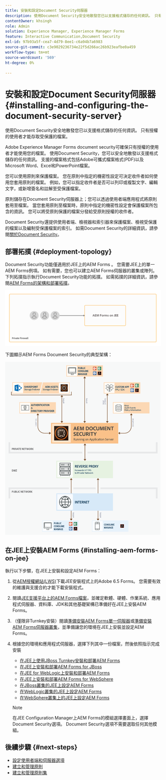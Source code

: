```yaml
---
title: 安裝和設定Document Security伺服器
description: 使用Document Security安全地散發您已以支援格式儲存的任何資訊。 只有授權的使用者才能存取受保護的檔案。
contentOwner: khsingh
role: Admin
solution: Experience Manager, Experience Manager Forms
feature: Interactive Communication,Document Security
exl-id: 97b93a5f-cea7-4d79-8ee1-c6a94b7a6983
source-git-commit: c3e9029236734e22f5d266ac26b923eafbe0a459
workflow-type: tm+mt
source-wordcount: '569'
ht-degree: 0%

---
```


# 安裝和設定Document Security伺服器 {#installing-and-configuring-the-document-security-server}

使用Document Security安全地散發您已以支援格式儲存的任何資訊。 只有授權的使用者才能存取受保護的檔案。

Adobe Experience Manager Forms document security可確保只有授權的使用者才能使用您的檔案。 使用Document Security，您可以安全地散發以支援格式儲存的任何資訊。 支援的檔案格式包括Adobe可攜式檔案格式(PDF)以及Microsoft Word、Excel和PowerPoint檔案。

您可以使用原則來保護檔案。 您在原則中指定的機密性設定可決定收件者如何使用您套用原則的檔案。 例如，您可以指定收件者是否可以列印或複製文字、編輯文字，或新增簽名和註解至受保護檔案。

原則儲存在Document Security伺服器上；您可以透過使用者端應用程式將原則套用至檔案。 當您套用原則至檔案時，原則中指定的機密性設定會保護檔案所包含的資訊。 您可以將受原則保護的檔案分發給受原則授權的收件者。

Document Security還提供使用者端、檢視器和索引器來保護檔案、檢視受保護的檔案以及編制受保護檔案的索引。 如需Document Security的詳細資訊，請參閱[關於Document Security](/help/forms/using/admin-help/document-security.md)。

## 部署拓撲  {#deployment-topology}

Document Security功能僅適用於JEE上的AEM Forms 。 您需要JEE上的單一AEM Forms例項。 如有需要，您也可以建立AEM Forms伺服器的叢集或陣列。 下列拓撲指示執行Document Security功能的拓撲。 如需拓撲的詳細資訊，請參閱[AEM Forms的架構和部署拓撲](aem-forms-architecture-deployment.md)。

<!--fix above link-->

![Document Security伺服器拓撲](do-not-localize/document-security-server_topology.png)

下圖顯示AEM Forms Document Security的典型架構：

![檔案安全性一般環境](do-not-localize/document-security-typical-environment.png)

## 在JEE上安裝AEM Forms {#installing-aem-forms-on-jee}

執行以下步驟，在JEE上安裝和設定AEM Forms：

1. 從[AEM授權網站(LWS)](https://licensing.adobe.com/)下載JEE安裝程式上的Adobe 6.5 Forms。 您需要有效的維護與支援合約才能下載安裝程式。
1. 閱讀[JEE支援平台上的AEM Forms檔案](/help/forms/using/aem-forms-jee-supported-platforms.md)，並確定軟體、硬體、作業系統、應用程式伺服器、資料庫、JDK和其他基礎架構已準備好在JEE上安裝AEM Forms。
1. （僅限非Turnkey安裝）閱讀[準備安裝AEM Forms單一伺服器](https://www.adobe.com/go/learn_aemforms_prepareInstallsingle_64_tw)或[準備安裝AEM Forms伺服器叢集](https://www.adobe.com/go/learn_aemforms_prepareInstallcluster_64_tw)，並準備讓您的環境在JEE上安裝並設定AEM Forms。
1. 根據您的環境和應用程式伺服器，選擇下列其中一份檔案，然後依照指示完成安裝

   * [在JEE上使用JBoss Turnkey安裝和部署AEM Forms](https://www.adobe.com/go/learn_aemforms_installTurnkey_64_tw)
   * [在JEE上安裝和部署AEM Forms for JBoss](https://www.adobe.com/go/learn_aemforms_installJBoss_64_tw)
   * [在JEE for WebLogic上安裝和部署AEM Forms](https://www.adobe.com/go/learn_aemforms_installWebLogic_64_tw)
   * [在JEE上安裝和部署AEM Forms for WebSphere](https://www.adobe.com/go/learn_aemforms_installWebSphere_64_tw)
   * [在JBoss叢集的JEE上設定AEM Forms](https://www.adobe.com/go/learn_aemforms_clusterJBoss_64_tw)
   * [在WebLogic叢集的JEE上設定AEM Forms](https://www.adobe.com/go/learn_aemforms_clusterWebLogic_64_tw)
   * [在WebSphere叢集上的JEE上設定AEM Forms](https://www.adobe.com/go/learn_aemforms_clusterWebSphere_64_tw)

   >[!NOTE]
   >
   >在JEE Configuration Manager上AEM Forms的模組選擇畫面上，選擇Document Security選項。 Document Security選項不需要選取任何其他模組。

## 後續步驟 {#next-steps}

* [設定使用者端和伺服器選項](/help/forms/using/admin-help/configuring-client-server-options.md)
* [建立和管理原則](/help/forms/using/admin-help/creating-policies.md)
* [建立和管理原則集](/help/forms/using/admin-help/creating-policy-sets.md)
